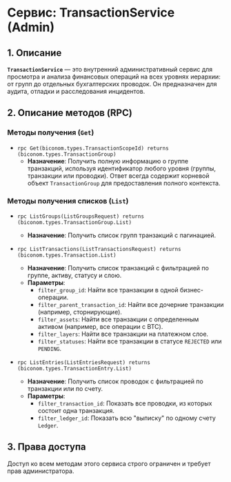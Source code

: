 # Сервис: TransactionService (Admin)

## 1. Описание

**`TransactionService`** — это внутренний административный сервис для просмотра и анализа финансовых операций на всех уровнях иерархии: от групп до отдельных бухгалтерских проводок. Он предназначен для аудита, отладки и расследования инцидентов.

## 2. Описание методов (RPC)

### Методы получения (`Get`)

- `rpc Get(biconom.types.TransactionScopeId) returns (biconom.types.TransactionGroup)`
  - **Назначение**: Получить полную информацию о группе транзакций, используя идентификатор любого уровня (группы, транзакции или проводки). Ответ всегда содержит корневой объект `TransactionGroup` для предоставления полного контекста.

### Методы получения списков (`List`)

- `rpc ListGroups(ListGroupsRequest) returns (biconom.types.TransactionGroup.List)`
  - **Назначение**: Получить список групп транзакций с пагинацией.

- `rpc ListTransactions(ListTransactionsRequest) returns (biconom.types.Transaction.List)`
  - **Назначение**: Получить список транзакций с фильтрацией по группе, активу, статусу и слою.
  - **Параметры**:
    - `filter_group_id`: Найти все транзакции в одной бизнес-операции.
    - `filter_parent_transaction_id`: Найти все дочерние транзакции (например, сторнирующие).
    - `filter_assets`: Найти все транзакции с определенным активом (например, все операции с BTC).
    - `filter_layers`: Найти все транзакции на платежном слое.
    - `filter_statuses`: Найти все транзакции в статусе `REJECTED` или `PENDING`.

- `rpc ListEntries(ListEntriesRequest) returns (biconom.types.TransactionEntry.List)`
  - **Назначение**: Получить список проводок с фильтрацией по транзакции или по счету.
  - **Параметры**:
    - `filter_transaction_id`: Показать все проводки, из которых состоит одна транзакция.
    - `filter_ledger_id`: Показать всю "выписку" по одному счету `Ledger`.

## 3. Права доступа

Доступ ко всем методам этого сервиса строго ограничен и требует прав администратора.